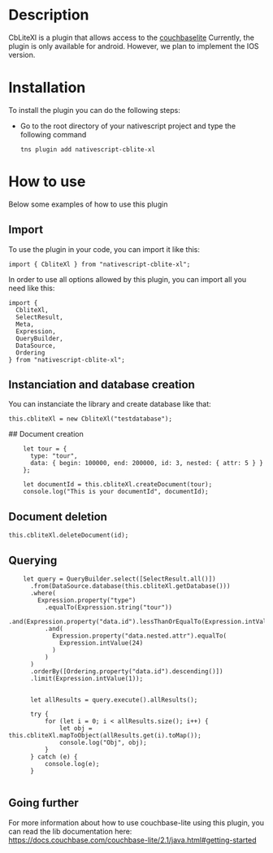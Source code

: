 # Description
CbLiteXl is a plugin that allows access to the [couchbaselite](https://docs.couchbase.com/couchbase-lite/2.1/index.html)
Currently, the plugin is only available for android. However, we plan to implement the IOS version.


# Installation
To install the plugin you can do the following steps:
  * Go to the root directory of your nativescript project and type the following command
     ```
	tns plugin add nativescript-cblite-xl
     ```
# How to use

Below some examples of how to use this plugin

## Import
To use the plugin in your code, you can import it like this:
```
import { CbliteXl } from "nativescript-cblite-xl";
```
In order to use all options allowed by this plugin, you can import all you need like this:

```
import {
  CbliteXl,
  SelectResult,
  Meta,
  Expression,
  QueryBuilder,
  DataSource,
  Ordering
} from "nativescript-cblite-xl";

```

##  Instanciation and database creation
You can instanciate the library and create database like that:
```
this.cbliteXl = new CbliteXl("testdatabase");
```

## Document creation

```
    let tour = {
      type: "tour",
      data: { begin: 100000, end: 200000, id: 3, nested: { attr: 5 } }
    };

    let documentId = this.cbliteXl.createDocument(tour);
    console.log("This is your documentId", documentId);	
```

## Document deletion

```
this.cbliteXl.deleteDocument(id);
```

## Querying
```
    let query = QueryBuilder.select([SelectResult.all()])
      .from(DataSource.database(this.cbliteXl.getDatabase()))
      .where(
        Expression.property("type")
          .equalTo(Expression.string("tour"))
          .and(Expression.property("data.id").lessThanOrEqualTo(Expression.intValue(18)))
          .and(
            Expression.property("data.nested.attr").equalTo(
              Expression.intValue(24)
            )
          )
      )
      .orderBy([Ordering.property("data.id").descending()])
      .limit(Expression.intValue(1));

      
      let allResults = query.execute().allResults();

      try {
	      for (let i = 0; i < allResults.size(); i++) {
		      let obj = this.cbliteXl.mapToObject(allResults.get(i).toMap());
		      console.log("Obj", obj);
	      }
      } catch (e) {
	      console.log(e);
      }


```

## Going further
For more information about how to use couchbase-lite using this plugin, you can read the lib documentation here:
https://docs.couchbase.com/couchbase-lite/2.1/java.html#getting-started

